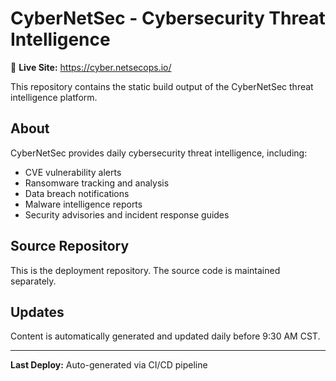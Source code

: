 # CyberNetSec - Cybersecurity Threat Intelligence

🔗 **Live Site:** https://cyber.netsecops.io/

This repository contains the static build output of the CyberNetSec threat intelligence platform.

## About

CyberNetSec provides daily cybersecurity threat intelligence, including:
- CVE vulnerability alerts
- Ransomware tracking and analysis
- Data breach notifications
- Malware intelligence reports
- Security advisories and incident response guides

## Source Repository

This is the deployment repository. The source code is maintained separately.

## Updates

Content is automatically generated and updated daily before 9:30 AM CST.

---

**Last Deploy:** Auto-generated via CI/CD pipeline
